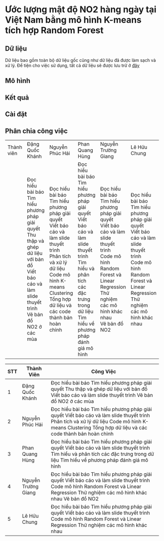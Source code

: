 # Ước lượng mật độ NO2 hàng ngày tại Việt Nam bằng mô hình K-means tích hợp Random Forest

## Dữ liệu
Dữ liệu bao gồm toàn bộ dữ liệu gốc cũng như dữ liệu đã được làm sạch và xử lý. Để tiện cho việc sử dụng, tất cả dữ liệu sẽ được lưu trữ ở [đây](https://drive.google.com/drive/folders/1uoh64dOepEHd9GR2ZywnCo-8zqMSg5Qn)
## Mô hình

## Kết quả 

## Cài đặt

## Phân chia công việc

<table width="400">
  <tr>
    <td> Thành viên </td>
    <td> Đặng Quốc Khánh </td>
    <td> Nguyễn Phúc Hải </td>
    <td> Phan Quang Hùng </td>
    <td> Nguyễn Trường Giang </td>
    <td> Lê Hữu Chung </td>
  </tr>
  <tr>
    <td></td>
    <td>
       Đọc hiểu bài báo <br>
       Tìm hiểu phương pháp giải quyết <br>
       Thu thập và ghép dữ liệu với bản đồ <br>
       Viết báo cáo và làm slide thuyết trình <br>
       Vẽ bản đồ NO2 ở các mùa 
    </td>    
    <td>
       Đọc hiểu bài báo <br>
       Tìm hiểu phương pháp giải quyết <br>
       Viết báo cáo và làm slide thuyết trình <br>
       Phân tích và xử lý dữ liệu <br>
       Code mô hình K-means Clustering <br>
       Tổng hợp dữ liệu và các code thành bản hoàn chỉnh
    </td> 
    <td>
       Đọc hiểu bài báo <br>
       Tìm hiểu phương pháp giải quyết <br>
       Viết báo cáo và làm slide thuyết trình <br>
       Tìm hiểu và phân tích các đặc trưng trong dữ liệu <br>
       Tìm hiểu về phương pháp đánh giá mô hình
    </td>
    <td>
       Đọc hiểu bài báo <br>
       Tìm hiểu phương pháp giải quyết <br>
       Viết báo cáo và làm slide thuyết trình <br>
       Code mô hình Random Forest và Linear Regression <br>
       Thử nghiệm các mô hình khác nhau <br>
       Vẽ bản đồ NO2 
    </td>
    <td>
       Đọc hiểu bài báo <br>
       Tìm hiểu phương pháp giải quyết <br>
       Viết báo cáo và làm slide thuyết trình <br>
       Code mô hình Random Forest và Linear Regression <br>
       Thử nghiệm các mô hình khác nhau
    </td> 
  </tr>
</table>

| STT | Thành Viên          | Công Việc                                                                                                                                                                                            |
|-----|---------------------|------------------------------------------------------------------------------------------------------------------------------------------------------------------------------------------------------|
| 1   | Đặng Quốc Khánh     | Đọc hiểu bài báo Tìm hiểu phương pháp giải quyết Thu thập và ghép dữ liệu với bản đồ Viết báo cáo và làm slide thuyết trình Vẽ bản đồ NO2 ở các mùa                                                  |
| 2   | Nguyễn Phúc Hải     | Đọc hiểu bài báo Tìm hiểu phương pháp giải quyết Viết báo cáo và làm slide thuyết trình Phân tích và xử lý dữ liệu Code mô hình K-means Clustering Tổng hợp dữ liệu và các code thành bản hoàn chỉnh |
| 3   | Phan Quang Hùng     | Đọc hiểu bài báo Tìm hiểu phương pháp giải quyết Viết báo cáo và làm slide thuyết trình Tìm hiểu và phân tích các đặc trưng trong dữ liệu Tìm hiểu về phương pháp đánh giá mô hình                   |
| 4   | Nguyễn Trường Giang | Đọc hiểu bài báo Tìm hiểu phương pháp giải quyết Viết báo cáo và làm slide thuyết trình Code mô hình Random Forest và Linear Regression Thử nghiệm các mô hình khác nhau Vẽ bản đồ NO2               |
| 5   | Lê Hữu Chung        | Đọc hiểu bài báo Tìm hiểu phương pháp giải quyết Viết báo cáo và làm slide thuyết trình Code mô hình Random Forest và Linear Regression Thử nghiệm các mô hình khác nhau                             |
